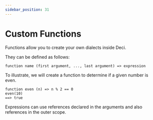 ```yaml
---
sidebar_position: 31
---
```


# Custom Functions

Functions allow you to create your own dialects inside Deci.

They can be defined as follows:

`function name (first argument, ..., last argument) => expression`

To illustrate, we will create a function to determine if a given number is even.

```deci live
function even (n) => n % 2 == 0
even(10)
==> true
```

Expressions can use references declared in the arguments and also references in the outer scope.
